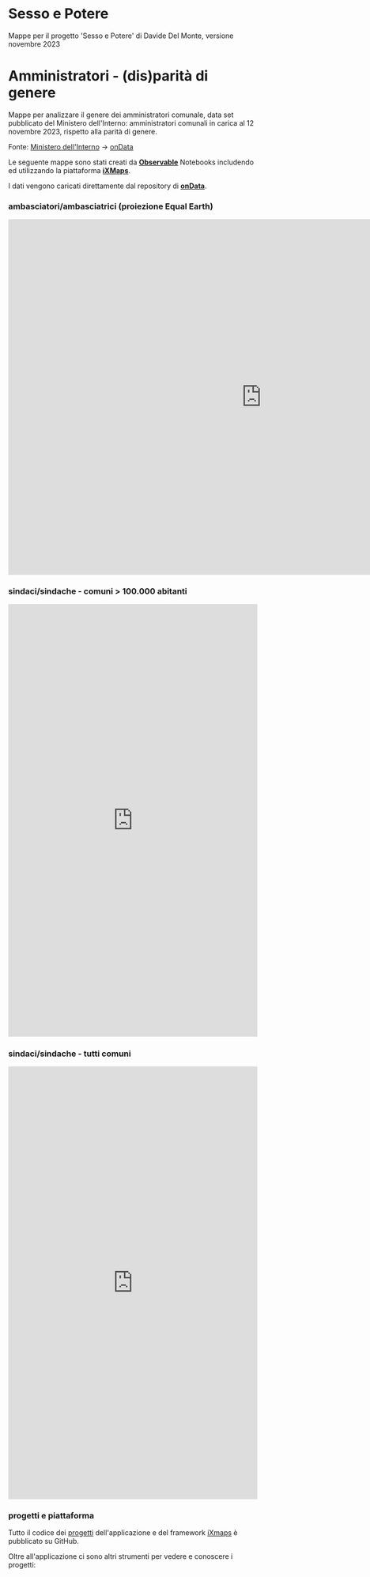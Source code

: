 



# Sesso e Potere

Mappe per il progetto 'Sesso e Potere' di Davide Del Monte, versione novembre 2023

# Amministratori - (dis)parità di genere

Mappe per analizzare il genere dei amministratori comunale, data set pubblicato del Ministero dell'Interno: amministratori comunali in carica al 12 novembre 2023,  rispetto alla parità di genere.

Fonte: <a href="https://dait.interno.gov.it/elezioni/open-data/amministratori-locali-in-carica" target="_blank">Ministero dell'Interno</a>  -> [onData](https://github.com/ondata/sesso-e-potere/tree/main/dati/amministazioni-italiane)

Le seguente mappe sono stati creati da **[Observable](https://observablehq.com/teams)** Notebooks includendo ed utilizzando la piattaforma **[iXMaps](http://www.ixmaps.com)**. 

I dati vengono caricati direttamente dal repository di **[onData](https://github.com/ondata/sesso-e-potere/tree/main/dati/amministazioni-italiane/processing)**.



### ambasciatori/ambasciatrici (proiezione Equal Earth)

<iframe width="1024" height="720"  frameborder="0"
  src="https://observablehq.com/embed/1db93ca6a3ace212?cells=map"></iframe>

### sindaci/sindache - comuni > 100.000 abitanti

<iframe width="100%" height="876.140625" frameborder="0"
  src="https://observablehq.com/embed/98db01b08b97475f?cells=map"></iframe>

### sindaci/sindache - tutti comuni

<iframe width="100%" height="876.140625" frameborder="0"
  src="https://observablehq.com/embed/f23805d6d6027237?cells=map"></iframe>





### progetti e piattaforma

Tutto il codice dei [progetti](https://github.com/gjrichter/viz/tree/master/Amministratori) dell'applicazione e del framework [iXmaps](https://gjrichter.github.io/ixmaps/) è pubblicato su GitHub.

Oltre all'applicazione ci sono altri strumenti per vedere e conoscere i progetti:

